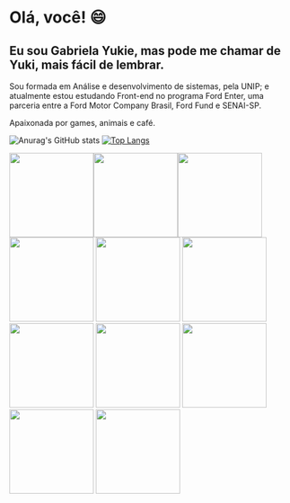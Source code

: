 

# Olá, você! 😄


## Eu sou Gabriela Yukie, mas pode me chamar de Yuki, mais fácil de lembrar.

Sou formada em Análise e desenvolvimento de sistemas, pela UNIP; e atualmente estou estudando Front-end no programa Ford Enter, uma parceria entre a Ford Motor Company Brasil, Ford Fund e SENAI-SP.

Apaixonada por games, animais e café.


![Anurag's GitHub stats](https://github-readme-stats.vercel.app/api?username=yukiecanatto&show_icons=true&theme=radical)
[![Top Langs](https://github-readme-stats.vercel.app/api/top-langs/?username=anuraghazra&layout=donut)](https://github.com/anuraghazra/github-readme-stats)



<img height ="150" src="https://cdn.jsdelivr.net/gh/devicons/devicon/icons/github/github-original-wordmark.svg"/><img height = "150" src="https://cdn.jsdelivr.net/gh/devicons/devicon/icons/git/git-plain-wordmark.svg" /><img height = "150" src="https://cdn.jsdelivr.net/gh/devicons/devicon/icons/java/java-original-wordmark.svg" /> <img height = "150" src="https://cdn.jsdelivr.net/gh/devicons/devicon/icons/html5/html5-plain-wordmark.svg" /> <img height = "150" src="https://cdn.jsdelivr.net/gh/devicons/devicon/icons/css3/css3-plain-wordmark.svg" /> <img height = "150" src="https://cdn.jsdelivr.net/gh/devicons/devicon/icons/c/c-line.svg" /> <img height = "150" src="https://cdn.jsdelivr.net/gh/devicons/devicon/icons/cplusplus/cplusplus-line.svg" /> <img height = "150" src="https://cdn.jsdelivr.net/gh/devicons/devicon/icons/opera/opera-plain-wordmark.svg" /> <img height ="150" src="https://cdn.jsdelivr.net/gh/devicons/devicon/icons/firefox/firefox-original.svg" /> <img height ="150" src="https://cdn.jsdelivr.net/gh/devicons/devicon/icons/chrome/chrome-original.svg"/> <img height="150" src="https://cdn.jsdelivr.net/gh/devicons/devicon/icons/gimp/gimp-original.svg" />




          
